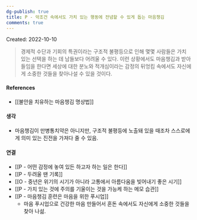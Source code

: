 ```yaml
---
dg-publish: true
title: P - 악조건 속에서도 가치 있는 행동에 전념할 수 있게 돕는 마음챙김
comments: true
---
```


Created: 2022-10-10

>경제적 수단과 기회의 특권이라는 구조적 불평등으로 인해 몇몇 사람들은 가치 있는 선택을 하는 데 남들보다 어려울 수 있다. 이런 상황에서도 마음챙김과 받아들임을 한다면 세상에 대한 분노와 적개심이라는 감정의 뒤엉킴 속에서도 자신에게 소중한 것들을 찾아나설 수 있을 것이다.

#### References
- [[불안을 치유하는 마음챙김 명상법]]

#### 생각
- 마음챙김이 만병통치약은 아니지만, 구조적 불평등에 노출돼 있을 때조차 스스로에게 의미 있는 진전을 가져다 줄 수 있음.

#### 연결
- [[P - 어떤 감정에 놓여 있든 하고자 하는 일은 한다]]
- [[P - 두려울 땐 기록]]
- [[O - 중년은 위기의 시기가 아니라 고통에서 아름다움을 빚어내기 좋은 시기]]
- [[P - 가치 있는 것에 주의를 기울이는 것을 가능케 하는 메모 습관]]
- [[P - 마음챙김 훈련은 마음을 위한 푸시업]]
    - 마음 푸시업으로 건강한 마음 만들어서 혼돈 속에서도 자신에게 소중한 것들을 찾아 나섦.
